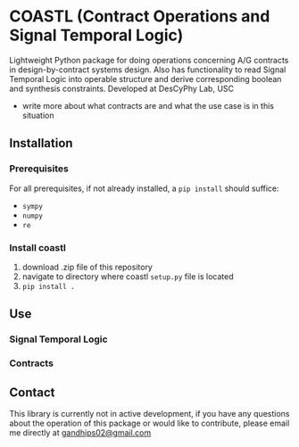 # COASTL (Contract Operations and Signal Temporal Logic)
Lightweight Python package for doing operations concerning A/G contracts in design-by-contract systems design. Also has functionality to read Signal Temporal Logic into operable structure and derive corresponding boolean and synthesis constraints. Developed at DesCyPhy Lab, USC

- write more about what contracts are and what the use case is in this situation

## Installation
### Prerequisites
For all prerequisites, if not already installed, a `pip install` should suffice:
- `sympy`
- `numpy`
- `re`
### Install coastl
1) download .zip file of this repository
2) navigate to directory where coastl `setup.py` file is located
3) `pip install .`
## Use
### Signal Temporal Logic
### Contracts
## Contact
This library is currently not in active development, if you have any questions about the operation of this package or would like to contribute, please email me directly at gandhips02@gmail.com
